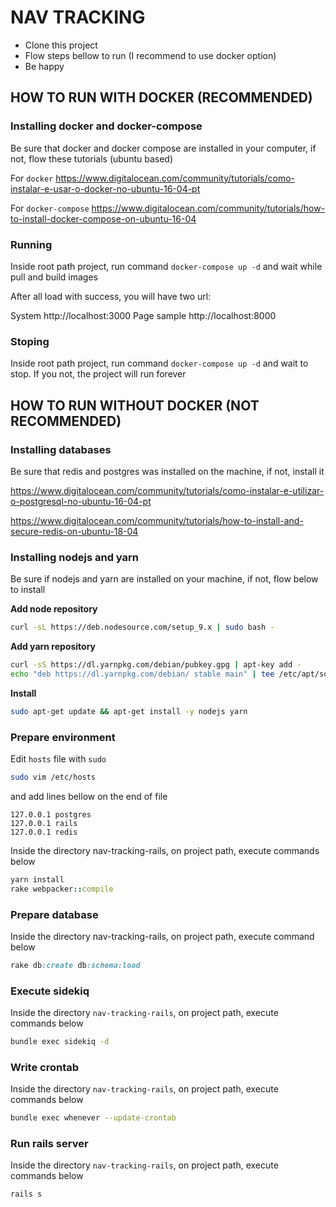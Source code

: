 # NAV TRACKING

- Clone this project
- Flow steps bellow to run (I recommend to use docker option)
- Be happy

## HOW TO RUN WITH DOCKER (RECOMMENDED)

### Installing docker and docker-compose
Be sure that docker and docker compose are installed in your computer,  if not, flow these tutorials (ubuntu based)

For `docker`
https://www.digitalocean.com/community/tutorials/como-instalar-e-usar-o-docker-no-ubuntu-16-04-pt

For `docker-compose`
https://www.digitalocean.com/community/tutorials/how-to-install-docker-compose-on-ubuntu-16-04

### Running

Inside root path project, run command `docker-compose up -d` and wait while pull and build images

After all load with success, you will have two url:

System http://localhost:3000
Page sample http://localhost:8000

### Stoping

Inside root path project, run command `docker-compose up -d` and wait to stop. If you not, the project will run forever

## HOW TO RUN WITHOUT DOCKER (NOT RECOMMENDED)

### Installing databases

Be sure that redis and postgres was installed on the machine, if not, install it

https://www.digitalocean.com/community/tutorials/como-instalar-e-utilizar-o-postgresql-no-ubuntu-16-04-pt

https://www.digitalocean.com/community/tutorials/how-to-install-and-secure-redis-on-ubuntu-18-04

### Installing nodejs and yarn

Be sure if nodejs and yarn are installed on your machine, if not, flow below to install

**Add node repository**
```bash
curl -sL https://deb.nodesource.com/setup_9.x | sudo bash -
```

**Add yarn repository**
```bash
curl -sS https://dl.yarnpkg.com/debian/pubkey.gpg | apt-key add -
echo "deb https://dl.yarnpkg.com/debian/ stable main" | tee /etc/apt/sources.list.d/yarn.list
```

**Install**
```bash
sudo apt-get update && apt-get install -y nodejs yarn
```

### Prepare environment

Edit `hosts` file with `sudo`

```bash
sudo vim /etc/hosts
```

and add lines bellow on the end of file

```
127.0.0.1 postgres
127.0.0.1 rails
127.0.0.1 redis
```

Inside the directory nav-tracking-rails, on project path, execute commands below

```ruby
yarn install
rake webpacker::compile
```

### Prepare database

Inside the directory nav-tracking-rails, on project path, execute command below

```ruby
rake db:create db:schema:load
```

### Execute sidekiq

Inside the directory `nav-tracking-rails`, on project path, execute commands below

```bash
bundle exec sidekiq -d
```

### Write crontab

Inside the directory `nav-tracking-rails`, on project path, execute commands below

```bash
bundle exec whenever --update-crontab
```

### Run rails server

Inside the directory `nav-tracking-rails`, on project path, execute commands below

```bash
rails s
```
